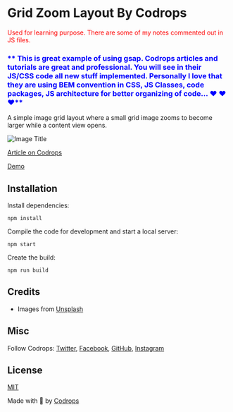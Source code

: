 # Grid Zoom Layout By Codrops

<span style="color:red">Used for learning purpose.
There are some of my notes commented out in JS files.\
<span>

### <span style= "color:blue"> ** This is great example of using gsap. Codrops articles and tutorials are great and professional. You will see in their JS/CSS code all new stuff implemented. Personally I love that they are using BEM convention in CSS, JS Classes, code packages, JS architecture for better organizing of code... :heart: :heart: :heart:**<span>

A simple image grid layout where a small grid image zooms to become larger while a content view opens.

![Image Title](https://tympanus.net/codrops/wp-content/uploads/2021/12/GridZoom_feat.jpg)

[Article on Codrops](https://tympanus.net/codrops/?p=57586)

[Demo](http://tympanus.net/Development/GridZoom/)

## Installation

Install dependencies:

```
npm install
```

Compile the code for development and start a local server:

```
npm start
```

Create the build:

```
npm run build
```

## Credits

- Images from [Unsplash](https://unsplash.com/)

## Misc

Follow Codrops: [Twitter](http://www.twitter.com/codrops), [Facebook](http://www.facebook.com/codrops), [GitHub](https://github.com/codrops), [Instagram](https://www.instagram.com/codropsss/)

## License

[MIT](LICENSE)

Made with :blue_heart: by [Codrops](http://www.codrops.com)
